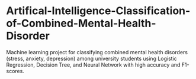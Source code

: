 # Artifical-Intelligence-Classification-of-Combined-Mental-Health-Disorder
Machine learning project for classifying combined mental health disorders (stress, anxiety, depression) among university students using Logistic Regression, Decision Tree, and Neural Network with high accuracy and F1-scores.
